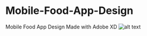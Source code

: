 # Mobile-Food-App-Design
Mobile Food App Design Made with Adobe XD
![alt text](https://ibb.co/h9P16U)
